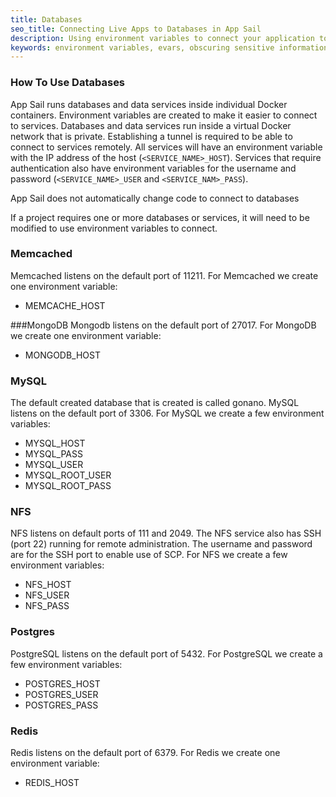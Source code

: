 ```yaml
---
title: Databases
seo_title: Connecting Live Apps to Databases in App Sail
description: Using environment variables to connect your application to a database in App Sail
keywords: environment variables, evars, obscuring sensitive information, databases
---
```


### How To Use Databases

App Sail runs databases and data services inside individual Docker containers. Environment variables are created to make it easier to connect to services. Databases and data services run inside a virtual Docker network that is private. Establishing a tunnel is required to be able to connect to services remotely. All services will have an environment variable with the IP address of the host (`<SERVICE_NAME>_HOST`). Services that require authentication also have environment variables for the username and password (`<SERVICE_NAME>_USER` and `<SERVICE_NAM>_PASS`).

App Sail does not automatically change code to connect to databases

If a project requires one or more databases or services, it will need to be modified to use environment variables to connect.

### Memcached
Memcached listens on the default port of 11211. For Memcached we create one environment variable:

* MEMCACHE_HOST

###MongoDB
Mongodb listens on the default port of 27017. For MongoDB we create one environment variable:

* MONGODB_HOST

### MySQL
The default created database that is created is called gonano. MySQL listens on the default port of 3306. For MySQL we create a few environment variables:

* MYSQL_HOST
* MYSQL_PASS
* MYSQL_USER
* MYSQL_ROOT_USER
* MYSQL_ROOT_PASS

### NFS
NFS listens on default ports of 111 and 2049. The NFS service also has SSH (port 22) running for remote administration. The username and password are for the SSH port to enable use of SCP. For NFS we create a few environment variables:

* NFS_HOST
* NFS_USER
* NFS_PASS

### Postgres
PostgreSQL listens on the default port of 5432. For PostgreSQL we create a few environment variables:

* POSTGRES_HOST
* POSTGRES_USER
* POSTGRES_PASS

### Redis
Redis listens on the default port of 6379. For Redis we create one environment variable:

* REDIS_HOST